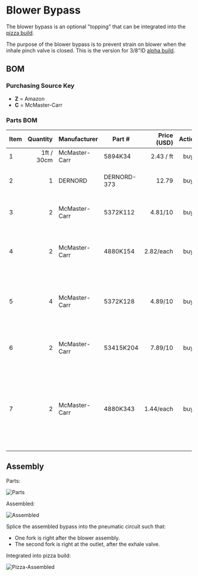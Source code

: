 # Blower Bypass

The blower bypass is an optional "topping" that can be integrated into the [pizza build](../../Alpha_Build_Instructions/pizza_build.md).

The purpose of the blower bypass is to prevent strain on blower when the inhale pinch valve is closed. This is the version for 3/8"ID [alpha build](../../Alpha_Build_Instructions).

## BOM

### Purchasing Source Key

* **Z** = Amazon
* **C** = McMaster-Carr

### Parts BOM

| Item | Quantity | Manufacturer  | Part #              | Price (USD)     | Action  | Sources         | Notes |
| ------ |--------------:| ------------- | ----------------- | ------------:|:---------:|-----------------| ----- |
| 1      |    1ft / 30cm | McMaster-Carr | 5894K34           | 2.43 / ft   | buy       | [C][1mcmc]      | 1/4" ID tubing |
| 2      |        1  | DERNORD | DERNORD-373           | 12.79   | buy       | [Z][2azn]      | Ball valve, as adjustable orifice |
| 3      |         2 | McMaster-Carr | 5372K112           | 4.81/10   | buy       | [C][3mcmc]      | Barb to connect ball valve to tubing |
| 4      |         2 | McMaster-Carr | 4880K154           | 2.82/each   | buy       | [C][4mcmc]      | 1/2 NTP tees for branching the pneumatic circuit  |
| 5      |         4 | McMaster-Carr | 5372K128           | 4.89/10  | buy       | [C][5mcmc]      | Barb to connect tees to rest of 5/8"ID pneumatic circuit  |
| 6      |         2 | McMaster-Carr | 53415K204           | 7.89/10  | buy       | [C][6mcmc]      | Barb to connect tees to 1/4"ID bypass  |
| 7      |         2 | McMaster-Carr | 4880K343           | 1.44/each  | buy       | [C][7mcmc]      | **ALT:** As alt to last item in the list, get 2 more of item 5, and also this 1/2 NTP -> 1/4 NTP adaptor |

[1mcmc]:   https://www.mcmaster.com/5894K34 
[2azn]:    https://www.amazon.com/gp/product/B07BSQ5X8H
[3mcmc]:   https://www.mcmaster.com/5372K112
[4mcmc]:   https://www.mcmaster.com/4880K154
[5mcmc]:   https://www.mcmaster.com/5372K128
[6mcmc]:   https://www.mcmaster.com/53415K204
[7mcmc]:   https://www.mcmaster.com/4880K343

## Assembly

Parts:

![Parts](bypass-parts.jpg)

Assembled:

![Assembled](bypass-assembled.jpg)

Splice the assembled bypass into the pneumatic circuit such that:

* One fork is right after the blower assembly.
* The second fork is right at the outlet, after the exhale valve.

Integrated into pizza build:

![Pizza-Assembled](pizza-advanced.jpg)


